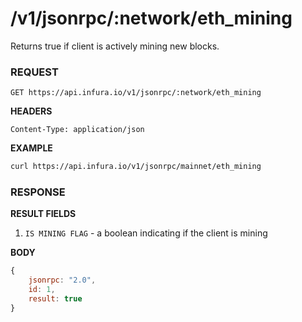 # /v1/jsonrpc/:network/eth_mining

Returns true if client is actively mining new blocks.

### REQUEST

`GET https://api.infura.io/v1/jsonrpc/:network/eth_mining`

**HEADERS**

`Content-Type: application/json`

**EXAMPLE**
```bash
curl https://api.infura.io/v1/jsonrpc/mainnet/eth_mining
```

### RESPONSE

**RESULT FIELDS**
1. `IS MINING FLAG` - a boolean indicating if the client is mining

**BODY**

```js
{
    jsonrpc: "2.0",
    id: 1,
    result: true
}
```

